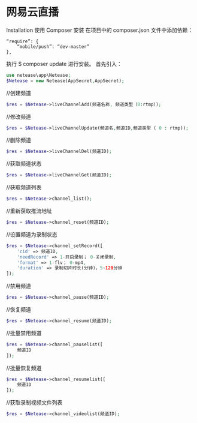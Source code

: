 # 网易云直播
Installation 使用 Composer 安装 在项目中的 composer.json 文件中添加依赖：
```shell
“require”: {
    “mobile/push”: “dev-master”
},
```
执行 $ composer update 进行安装。
首先引入：
```php
use netease\app\Netease;
$Netease = new Netease(AppSecret,AppSecret);
```

//创建频道
```php
$res = $Netease->liveChannelAdd(频道名称, 频道类型（0:rtmp）);
```
//修改频道
```php
$res = $Netease->liveChannelUpdate(频道名,频道ID,频道类型 ( 0 : rtmp));
```
//删除频道
```php
$res = $Netease->liveChannelDel(频道ID);
```
//获取频道状态
```php
$res = $Netease->liveChannelGet(频道ID);
```
//获取频道列表
```php
$res = $Netease->channel_list();
```
//重新获取推流地址
```php
$res = $Netease->channel_reset(频道ID);
```
//设置频道为录制状态
```php
$res = $Netease->channel_setRecord([
    'cid' => 频道ID,
    'needRecord' => 1-开启录制； 0-关闭录制,
    'format' => 1-flv； 0-mp4,
    'duration' => 录制切片时长(分钟)，5~120分钟
]);
```
//禁用频道
```php
$res = $Netease->channel_pause(频道ID);
```
//恢复频道
```php
$res = $Netease->channel_resume(频道ID);
```
//批量禁用频道
```php
$res = $Netease->channel_pauselist([
    频道ID
]);
```
//批量恢复频道
```php
$res = $Netease->channel_resumelist([
    频道ID
]);
```
//获取录制视频文件列表
```php
$res = $Netease->channel_videolist(频道ID);
```